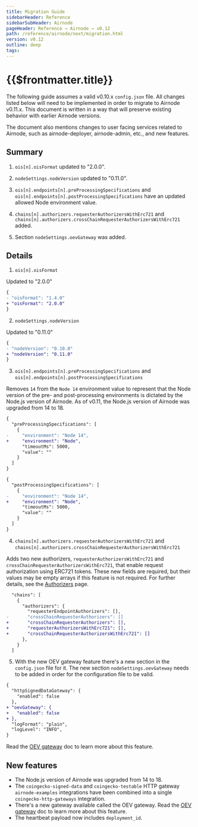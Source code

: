 ```yaml
---
title: Migration Guide
sidebarHeader: Reference
sidebarSubHeader: Airnode
pageHeader: Reference → Airnode → v0.12
path: /reference/airnode/next/migration.html
version: v0.12
outline: deep
tags:
---
```


<VersionWarning/>

<PageHeader/>

<SearchHighlight/>

<FlexStartTag/>

# {{$frontmatter.title}}

The following guide assumes a valid v0.10.x `config.json` file. All changes
listed below will need to be implemented in order to migrate to Airnode v0.11.x.
This document is written in a way that will preserve existing behavior with
earlier Airnode versions.

The document also mentions changes to user facing services related to Airnode,
such as airnode-deployer, airnode-admin, etc., and new features.

## Summary

1. `ois[n].oisFormat` updated to "2.0.0".

2. `nodeSettings.nodeVersion` updated to "0.11.0".

3. `ois[n].endpoints[n].preProcessingSpecifications` and
   `ois[n].endpoints[n].postProcessingSpecifications` have an updated allowed
   Node environment value.

4. `chains[n].authorizers.requesterAuthorizersWithErc721` and
   `chains[n].authorizers.crossChainRequesterAuthorizersWithErc721` added.

5. Section `nodeSettings.oevGateway` was added.

## Details

1. `ois[n].oisFormat`

Updated to "2.0.0"

```diff
{
- "oisFormat": "1.4.0"
+ "oisFormat": "2.0.0"
}
```

2. `nodeSettings.nodeVersion`

Updated to "0.11.0"

```diff
{
- "nodeVersion": "0.10.0"
+ "nodeVersion": "0.11.0"
}
```

3. `ois[n].endpoints[n].preProcessingSpecifications` and
   `ois[n].endpoints[n].postProcessingSpecifications`

Removes `14` from the `Node 14` environment value to represent that the Node
version of the pre- and post-processing environments is dictated by the Node.js
version of Airnode. As of v0.11, the Node.js version of Airnode was upgraded
from 14 to 18.

```diff
{
  "preProcessingSpecifications": [
    {
-     "environment": "Node 14",
+     "environment": "Node",
      "timeoutMs": 5000,
      "value": ""
    }
  ]
}
```

```diff
{
  "postProcessingSpecifications": [
    {
-     "environment": "Node 14",
+     "environment": "Node",
      "timeoutMs": 5000,
      "value": ""
    }
  ]
}
```

4. `chains[n].authorizers.requesterAuthorizersWithErc721` and
   `chains[n].authorizers.crossChainRequesterAuthorizersWithErc721`

Adds two new authorizers, `requesterAuthorizersWithErc721` and
`crossChainRequesterAuthorizersWithErc721`, that enable request authorization
using ERC721 tokens. These new fields are required, but their values may be
empty arrays if this feature is not required. For further details, see the
[Authorizers](/reference/airnode/next/concepts/authorizers.md#how-are-authorizers-implemented)
page.

```diff
  "chains": [
    {
      "authorizers": {
        "requesterEndpointAuthorizers": [],
-       "crossChainRequesterAuthorizers": []
+       "crossChainRequesterAuthorizers": [],
+       "requesterAuthorizersWithErc721": [],
+       "crossChainRequesterAuthorizersWithErc721": []
      },
    }
  ]
```

5. With the new OEV gateway feature there's a new section in the `config.json`
   file for it. The new section `nodeSettings.oevGateway` needs to be added in
   order for the configuration file to be valid.

```diff
{
  "httpSignedDataGateway": {
    "enabled": false
  },
+ "oevGateway": {
+   "enabled": false
+ },
  "logFormat": "plain",
  "logLevel": "INFO",
}
```

Read the [OEV gateway](/reference/airnode/next/understand/oev-gateway.md) doc to
learn more about this feature.

## New features

- The Node.js version of Airnode was upgraded from 14 to 18.
- The `coingecko-signed-data` and `coingecko-testable` HTTP gateway
  `airnode-examples` integrations have been combined into a single
  `coingecko-http-gateways` integration.
- There's a new gateway available called the OEV gateway. Read the
  [OEV gateway](/reference/airnode/next/understand/oev-gateway.md) doc to learn
  more about this feature.
- The heartbeat payload now includes `deployment_id`.

<FlexEndTag/>
